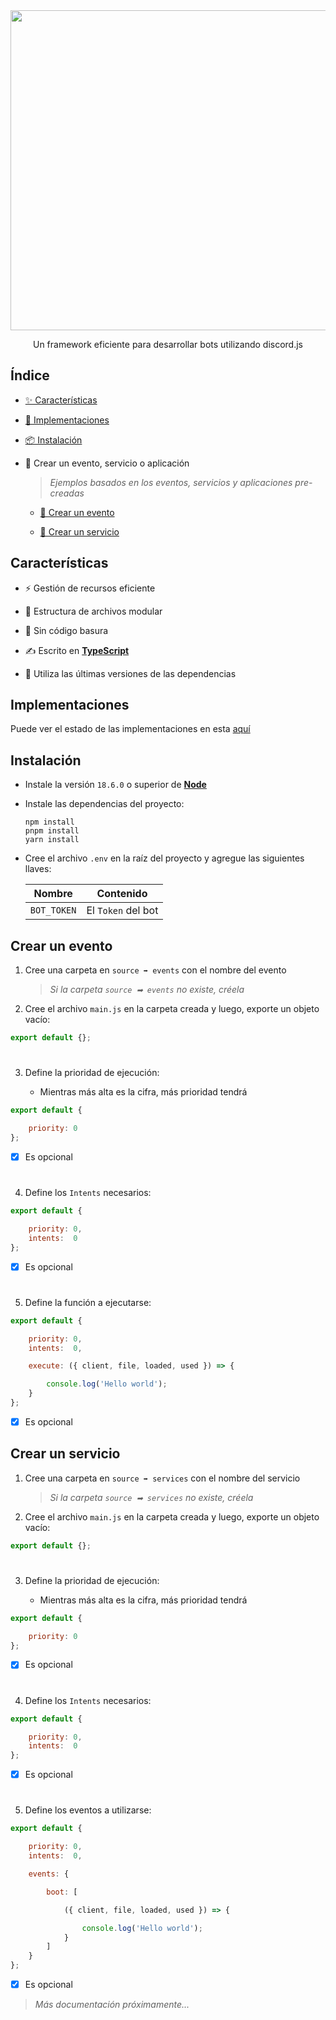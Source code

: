 <div align='center'>
    <img src='https://i.ibb.co/CKz4kQQ/logo.png' width='512' />
    <p>
        Un framework eficiente para desarrollar bots utilizando discord.js
    </p>
</div>

## Índice

- [✨ Características](https://github.com/theMarzon/Dynamoon#Características)

- [🚚 Implementaciones](https://github.com/theMarzon/Dynamoon#Implementaciones)

- [📦 Instalación](https://github.com/theMarzon/Dynamoon#Instalación-del-proyecto)

- 🧱 Crear un evento, servicio o aplicación

    > _Ejemplos basados en los eventos, servicios y aplicaciones pre-creadas_

    - [🎯 Crear un evento](https://github.com/theMarzon/Dynamoon#Crear-un-evento)

    - [📡 Crear un servicio](https://github.com/theMarzon/Dynamoon#Crear-un-servicio)

## Características

- ⚡️ Gestión de recursos eficiente

- 🧱 Estructura de archivos modular

- 🧽 Sin código basura

- ✍ Escrito en [**TypeScript**](https://www.typescriptlang.org)

- 🌃 Utiliza las últimas versiones de las dependencias

## Implementaciones

Puede ver el estado de las implementaciones en esta [aquí](https://themarzon.notion.site/3a93960b980b484780c38e8c9aa360e1)

## Instalación

- Instale la versión ``18.6.0`` o superior de [**Node**](https://nodejs.org)

- Instale las dependencias del proyecto:
  
    ```sh-session
    npm install
    pnpm install
    yarn install
    ```

- Cree el archivo ``.env`` en la raíz del proyecto y agregue las siguientes llaves:

    | Nombre      | Contenido          |
    |-------------|--------------------|
    | `BOT_TOKEN` | El `Token` del bot |

## Crear un evento

1. Cree una carpeta en ``source ➡ events`` con el nombre del evento

    > _Si la carpeta ``source ➡ events`` no existe, créela_

2. Cree el archivo ``main.js`` en la carpeta creada y luego, exporte un objeto vacío:

```js
export default {};
```

#

3. Define la prioridad de ejecución:

    - Mientras más alta es la cifra, más prioridad tendrá

```js
export default {

    priority: 0
};
```

- [x] Es opcional

#

4. Define los ``Intents`` necesarios:

```js
export default {

    priority: 0,
    intents:  0
};
```

- [x] Es opcional

#

5. Define la función a ejecutarse:

```js
export default {

    priority: 0,
    intents:  0,

    execute: ({ client, file, loaded, used }) => {

        console.log('Hello world');
    }
};
```

- [x] Es opcional

## Crear un servicio

1. Cree una carpeta en ``source ➡ services`` con el nombre del servicio

    > _Si la carpeta ``source ➡ services`` no existe, créela_

2. Cree el archivo ``main.js`` en la carpeta creada y luego, exporte un objeto vacío:

```js
export default {};
```

#

3. Define la prioridad de ejecución:

    - Mientras más alta es la cifra, más prioridad tendrá

```js
export default {

    priority: 0
};
```

- [x] Es opcional

#

4. Define los ``Intents`` necesarios:

```js
export default {

    priority: 0,
    intents:  0
};
```

- [x] Es opcional

#

5. Define los eventos a utilizarse:

```js
export default {

    priority: 0,
    intents:  0,

    events: {

        boot: [

            ({ client, file, loaded, used }) => {

                console.log('Hello world');
            }
        ]
    }
};
```

- [x] Es opcional

> _Más documentación próximamente..._
